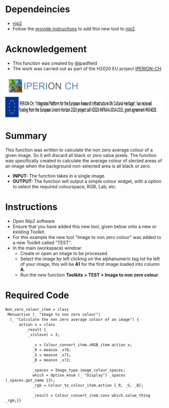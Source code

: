 # Dependeincies
* [nip2](https://github.com/libvips/nip2)
* Follow the [provide instructions](https://github.com/jpadfield/nip2-extras/blob/master/README.md) to add this new tool to [nip2](https://github.com/libvips/nip2). 

# Acknowledgement
* This function was created by @jpadfield
* The work was carried out as part of the H2020 EU project [IPERION-CH](http://www.iperionch.eu/)
<img src="https://github.com/jpadfield/nip2-extras/blob/master/graphics/IPERION-CH_logo_trans.png" height="64" alt="IPERION-CH Logo">
<img src="https://github.com/jpadfield/nip2-extras/blob/master/graphics/iperion-ch-eu-tag_black.png" height="64" alt="IPERION-CH Grant Info">

# Summary
This function was written to calculate the non zero average colour of a given image. So it will discard all black or zero value pixels. The function was specifically created to calculate the average colour of slected areas of an image when the background non-selected area is all black or zero.
* **INPUT:** The function takes in a single image.
* **OUTPUT:** The function will output a simple colour widget, with a option to select the required colourspace, RGB, Lab, etc.

# Instructions
* Open Nip2 software
* Ensure that you have added this new tool, given below onto a new or existing Toolkit.
* For this example the new tool "Image to non zero colour" was added to a new Toolkit called "TEST".
* In the main (workspace) window:
  * Create or open an image to be processed.
  * Select the image by left clicking on the alphanumeric tag tot he left of your image, this will be **A1** for the first image loaded into column **A**.
  * Run the new function **Toolkits > TEST > Image to non zero colour**.
  
# Required Code
```
Non_zero_colour_item = class
 Menuaction (_ "Image to non zero colour") 
  (_ "Calculate the non zero average colour of an image") {
	  action x = class
		 _result {
		  _vislevel = 3; 
				
			_x = Colour_convert_item.sRGB_item.action x;
			_R = meanze _x?0;
			_G = meanze _x?1;
			_B = meanze _x?2; 
					
			_spaces = Image_type.image_colour_spaces;
			which = Option_enum (_ "Display") _spaces (_spaces.get_name 13);
			_rgb = Colour_to_colour_item.action [_R, _G, _B];
					
			_result = Colour_convert_item.conv which.value_thing _rgb;}}
```
